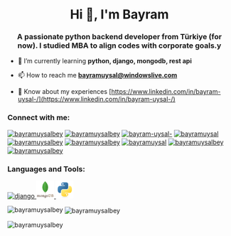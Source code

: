 <h1 align="center">Hi 👋, I'm Bayram</h1>
<h3 align="center">A passionate python backend developer from Türkiye (for now). I studied MBA to align codes with corporate goals.y</h3>

- 🌱 I’m currently learning **python, django, mongodb, rest api**

- 📫 How to reach me **bayramuysal@windowslive.com**

- 📄 Know about my experiences [https://www.linkedin.com/in/bayram-uysal-/](https://www.linkedin.com/in/bayram-uysal-/)

<h3 align="left">Connect with me:</h3>
<p align="left">
<a href="https://dev.to/bayramuysalbey" target="blank"><img align="center" src="https://raw.githubusercontent.com/rahuldkjain/github-profile-readme-generator/master/src/images/icons/Social/devto.svg" alt="bayramuysalbey" height="30" width="40" /></a>
<a href="https://twitter.com/bayramuysalbey" target="blank"><img align="center" src="https://raw.githubusercontent.com/rahuldkjain/github-profile-readme-generator/master/src/images/icons/Social/twitter.svg" alt="bayramuysalbey" height="30" width="40" /></a>
<a href="https://linkedin.com/in/bayram-uysal-" target="blank"><img align="center" src="https://raw.githubusercontent.com/rahuldkjain/github-profile-readme-generator/master/src/images/icons/Social/linked-in-alt.svg" alt="bayram-uysal-" height="30" width="40" /></a>
<a href="https://stackoverflow.com/users/bayramuysal" target="blank"><img align="center" src="https://raw.githubusercontent.com/rahuldkjain/github-profile-readme-generator/master/src/images/icons/Social/stack-overflow.svg" alt="bayramuysal" height="30" width="40" /></a>
<a href="https://kaggle.com/bayramuysalbey" target="blank"><img align="center" src="https://raw.githubusercontent.com/rahuldkjain/github-profile-readme-generator/master/src/images/icons/Social/kaggle.svg" alt="bayramuysalbey" height="30" width="40" /></a>
<a href="https://instagram.com/bayramuysalbey" target="blank"><img align="center" src="https://raw.githubusercontent.com/rahuldkjain/github-profile-readme-generator/master/src/images/icons/Social/instagram.svg" alt="bayramuysalbey" height="30" width="40" /></a>
<a href="https://www.hackerrank.com/bayramuysal" target="blank"><img align="center" src="https://raw.githubusercontent.com/rahuldkjain/github-profile-readme-generator/master/src/images/icons/Social/hackerrank.svg" alt="bayramuysal" height="30" width="40" /></a>
<a href="https://www.leetcode.com/bayramuysalbey" target="blank"><img align="center" src="https://raw.githubusercontent.com/rahuldkjain/github-profile-readme-generator/master/src/images/icons/Social/leet-code.svg" alt="bayramuysalbey" height="30" width="40" /></a>
<a href="https://discord.gg/bayramuysalbey" target="blank"><img align="center" src="https://raw.githubusercontent.com/rahuldkjain/github-profile-readme-generator/master/src/images/icons/Social/discord.svg" alt="bayramuysalbey" height="30" width="40" /></a>
</p>

<h3 align="left">Languages and Tools:</h3>
<p align="left"> <a href="https://www.djangoproject.com/" target="_blank" rel="noreferrer"> <img src="https://cdn.worldvectorlogo.com/logos/django.svg" alt="django" width="40" height="40"/> </a> <a href="https://www.mongodb.com/" target="_blank" rel="noreferrer"> <img src="https://raw.githubusercontent.com/devicons/devicon/master/icons/mongodb/mongodb-original-wordmark.svg" alt="mongodb" width="40" height="40"/> </a> <a href="https://www.python.org" target="_blank" rel="noreferrer"> <img src="https://raw.githubusercontent.com/devicons/devicon/master/icons/python/python-original.svg" alt="python" width="40" height="40"/> </a> </p>

<p><img align="left" src="https://github-readme-stats.vercel.app/api/top-langs?username=bayramuysalbey&show_icons=true&locale=en&layout=compact" alt="bayramuysalbey" /></p>

<p>&nbsp;<img align="center" src="https://github-readme-stats.vercel.app/api?username=bayramuysalbey&show_icons=true&locale=en" alt="bayramuysalbey" /></p>

<p><img align="center" src="https://github-readme-streak-stats.herokuapp.com/?user=bayramuysalbey&" alt="bayramuysalbey" /></p>

